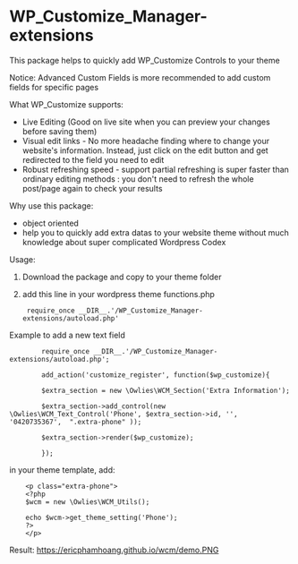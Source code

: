 # WP_Customize_Manager-extensions

This package helps to quickly add WP_Customize Controls to your theme

Notice: Advanced Custom Fields is more recommended to add custom fields for specific pages

What WP_Customize supports:

- Live Editing (Good on live site when you can preview your changes before saving them)
- Visual edit links - No more headache finding where to change your website's information. Instead, just click on the edit button and get redirected to the field you need to edit
- Robust refreshing speed - support partial refreshing is super faster than ordinary editing methods : you don't need to refresh the whole post/page again to check your results

Why use this package: 

- object oriented
- help you to quickly add extra datas to your website theme without much knowledge about super complicated Wordpress Codex

Usage: 

1. Download the package and copy to your theme folder
2. add this line in your wordpress theme functions.php 

		require_once __DIR__.'/WP_Customize_Manager-extensions/autoload.php'
  
 Example to add a new text field

			require_once __DIR__.'/WP_Customize_Manager-extensions/autoload.php';

			add_action('customize_register', function($wp_customize){

			$extra_section = new \Owlies\WCM_Section('Extra Information');

			$extra_section->add_control(new \Owlies\WCM_Text_Control('Phone', $extra_section->id, '', '0420735367',  ".extra-phone" ));

			$extra_section->render($wp_customize);

			});
 
in your theme template, add: 

		<p class="extra-phone">
		<?php
		$wcm = new \Owlies\WCM_Utils();

		echo $wcm->get_theme_setting('Phone');
		?>
		</p>
		
Result: https://ericphamhoang.github.io/wcm/demo.PNG

